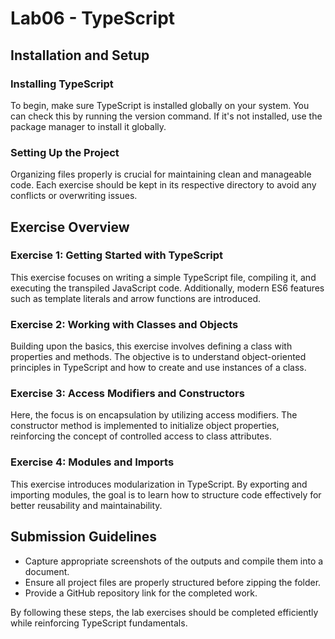 # Lab06 - TypeScript

## Installation and Setup

### Installing TypeScript
To begin, make sure TypeScript is installed globally on your system. You can check this by running the version command. If it's not installed, use the package manager to install it globally.

### Setting Up the Project
Organizing files properly is crucial for maintaining clean and manageable code. Each exercise should be kept in its respective directory to avoid any conflicts or overwriting issues.

## Exercise Overview

### Exercise 1: Getting Started with TypeScript
This exercise focuses on writing a simple TypeScript file, compiling it, and executing the transpiled JavaScript code. Additionally, modern ES6 features such as template literals and arrow functions are introduced.

### Exercise 2: Working with Classes and Objects
Building upon the basics, this exercise involves defining a class with properties and methods. The objective is to understand object-oriented principles in TypeScript and how to create and use instances of a class.

### Exercise 3: Access Modifiers and Constructors
Here, the focus is on encapsulation by utilizing access modifiers. The constructor method is implemented to initialize object properties, reinforcing the concept of controlled access to class attributes.

### Exercise 4: Modules and Imports
This exercise introduces modularization in TypeScript. By exporting and importing modules, the goal is to learn how to structure code effectively for better reusability and maintainability.

## Submission Guidelines
- Capture appropriate screenshots of the outputs and compile them into a document.
- Ensure all project files are properly structured before zipping the folder.
- Provide a GitHub repository link for the completed work.

By following these steps, the lab exercises should be completed efficiently while reinforcing TypeScript fundamentals.

